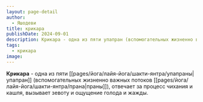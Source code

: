 ```yaml
---
layout: page-detail
author:
  - Яшодеви
title: крикара
publishDate: 2024-09-01
description: Крикара - одна из пяти упапран (вспомогательных жизненно важных потоков праны), отвечает за процесс чихания и кашля, вызывает зевоту и ощущение голода и жажды.
tags:
  - крикара
image:
---
```

**Крикара** - одна из пяти [[pages/йога/лайя-йога/шакти-янтра/упапраны|упапран]] (вспомогательных жизненно важных потоков [[pages/йога/лайя-йога/шакти-янтра/прана|праны]]), отвечает за процесс чихания и кашля, вызывает зевоту и ощущение голода и жажды.


